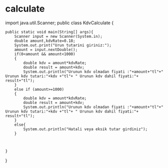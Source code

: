 # calculate
import java.util.Scanner;
public class KdvCalculate {

    public static void main(String[] args){
        Scanner input = new Scanner(System.in);
        double amount,kdvRate=0.18;
        System.out.print("Urun tutarini giriniz:");
        amount = input.nextDouble();
        if(0<amount && amount<1000)
        {
            double kdv = amount*kdvRate;
            double result = amount+kdv;
            System.out.println("Urunun kdv olmadan fiyati :"+amount+"tl"+" Urunun kdv tutari:"+kdv +"tl"+ " Urunun kdv dahil fiyati:"+ result+"tl");
        }
        else if (amount>=1000)
        {
            double kdv = amount*kdvRate;
            double result = amount+kdv;
            System.out.println("Urunun kdv olmadan fiyati :"+amount+"tl"+" Urunun kdv tutari:"+kdv +"tl"+ " Urunun kdv dahil fiyati:"+ result+"tl");
        }
        else{
            System.out.println("Hatali veya eksik tutar girdiniz");
        }



    }
}
